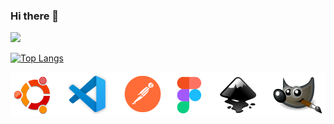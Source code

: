 ### Hi there 👋

![](https://komarev.com/ghpvc/?username=teplospbru)
<!-- [![GitHub Streak](http://github-readme-streak-stats.herokuapp.com?user=teplospbru&theme=dark&background=000000)](https://git.io/streak-stats) -->
[![Top Langs](https://github-readme-stats.vercel.app/api/top-langs/?username=teplospbru&layout=compact&theme=default)](https://github.com/anuraghazra/github-readme-stats)

<!--
**teplospbru/teplospbru** is a ✨ _special_ ✨ repository because its `README.md` (this file) appears on your GitHub profile.

Here are some ideas to get you started:

- 🔭 I’m currently working on ...
- 🌱 I’m currently learning ...
- 👯 I’m looking to collaborate on ...
- 🤔 I’m looking for help with ...
- 💬 Ask me about ...
- 📫 How to reach me: ...
- 😄 Pronouns: ...
- ⚡ Fun fact: ...
-->

<!-- ![Иллюстрация к проекту](https://github.com/teplospbru/test-task-6/blob/main/screenshot-30062022.png) -->

<img src="https://github.com/teplospbru/teplospbru/blob/main/programms.png" height="auto" width="582">